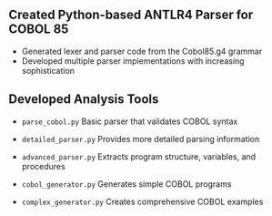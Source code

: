 ## Created Python-based ANTLR4 Parser for COBOL 85

- Generated lexer and parser code from the Cobol85.g4 grammar
- Developed multiple parser implementations with increasing sophistication

## Developed Analysis Tools

- `parse_cobol.py` Basic parser that validates COBOL syntax

- `detailed_parser.py` Provides more detailed parsing information

- `advanced_parser.py` Extracts program structure, variables, and procedures

- `cobol_generator.py` Generates simple COBOL programs

- `complex_generator.py` Creates comprehensive COBOL examples
